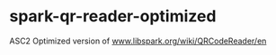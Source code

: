 spark-qr-reader-optimized
=========================

ASC2 Optimized version of www.libspark.org/wiki/QRCodeReader/en
